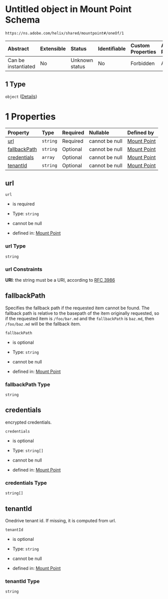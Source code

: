 # Untitled object in Mount Point Schema

```txt
https://ns.adobe.com/helix/shared/mountpoint#/oneOf/1
```



| Abstract            | Extensible | Status         | Identifiable | Custom Properties | Additional Properties | Access Restrictions | Defined In                                                                |
| :------------------ | :--------- | :------------- | :----------- | :---------------- | :-------------------- | :------------------ | :------------------------------------------------------------------------ |
| Can be instantiated | No         | Unknown status | No           | Forbidden         | Allowed               | none                | [mountpoint.schema.json\*](mountpoint.schema.json "open original schema") |

## 1 Type

`object` ([Details](mountpoint-oneof-1.md))

# 1 Properties

| Property                      | Type     | Required | Nullable       | Defined by                                                                                                                                   |
| :---------------------------- | :------- | :------- | :------------- | :------------------------------------------------------------------------------------------------------------------------------------------- |
| [url](#url)                   | `string` | Required | cannot be null | [Mount Point](mountpoint-oneof-1-properties-url.md "https://ns.adobe.com/helix/shared/mountpoint#/oneOf/1/properties/url")                   |
| [fallbackPath](#fallbackpath) | `string` | Optional | cannot be null | [Mount Point](mountpoint-oneof-1-properties-fallbackpath.md "https://ns.adobe.com/helix/shared/mountpoint#/oneOf/1/properties/fallbackPath") |
| [credentials](#credentials)   | `array`  | Optional | cannot be null | [Mount Point](mountpoint-oneof-1-properties-credentials.md "https://ns.adobe.com/helix/shared/mountpoint#/oneOf/1/properties/credentials")   |
| [tenantId](#tenantid)         | `string` | Optional | cannot be null | [Mount Point](mountpoint-oneof-1-properties-tenantid.md "https://ns.adobe.com/helix/shared/mountpoint#/oneOf/1/properties/tenantId")         |

## url



`url`

*   is required

*   Type: `string`

*   cannot be null

*   defined in: [Mount Point](mountpoint-oneof-1-properties-url.md "https://ns.adobe.com/helix/shared/mountpoint#/oneOf/1/properties/url")

### url Type

`string`

### url Constraints

**URI**: the string must be a URI, according to [RFC 3986](https://tools.ietf.org/html/rfc3986 "check the specification")

## fallbackPath

Specifies the fallback path if the requested item cannot be found. The fallback path is relative to the basepath of the item originally requested, so if the requested item is `/foo/bar.md` and the `fallbackPath` is `baz.md`, then `/foo/baz.md` will be the fallback item.

`fallbackPath`

*   is optional

*   Type: `string`

*   cannot be null

*   defined in: [Mount Point](mountpoint-oneof-1-properties-fallbackpath.md "https://ns.adobe.com/helix/shared/mountpoint#/oneOf/1/properties/fallbackPath")

### fallbackPath Type

`string`

## credentials

encrypted credentials.

`credentials`

*   is optional

*   Type: `string[]`

*   cannot be null

*   defined in: [Mount Point](mountpoint-oneof-1-properties-credentials.md "https://ns.adobe.com/helix/shared/mountpoint#/oneOf/1/properties/credentials")

### credentials Type

`string[]`

## tenantId

Onedrive tenant id. If missing, it is computed from url.

`tenantId`

*   is optional

*   Type: `string`

*   cannot be null

*   defined in: [Mount Point](mountpoint-oneof-1-properties-tenantid.md "https://ns.adobe.com/helix/shared/mountpoint#/oneOf/1/properties/tenantId")

### tenantId Type

`string`
